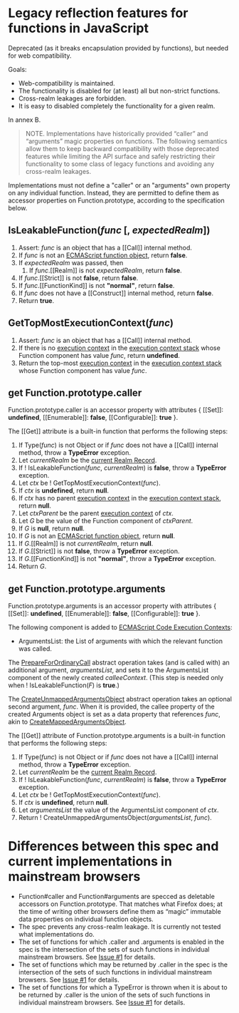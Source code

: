 # Legacy reflection features for functions in JavaScript

Deprecated (as it breaks encapsulation provided by functions), but needed for web compatibility.

Goals:

* Web-compatibility is maintained.
* The functionality is disabled for (at least) all but non-strict functions.    
* Cross-realm leakages are forbidden.
* It is easy to disabled completely the functionality for a given realm.


In annex B.

> NOTE. Implementations have historically provided “caller” and “arguments” magic properties on functions. The following semantics allow them to keep backward compatibility with those deprecated features while limiting the API surface and safely restricting their functionality to some class of legacy functions and avoiding any cross-realm leakages.

Implementations must not define a "caller" or an "arguments" own property on any individual function. Instead, they are permitted to define them as accessor properties on Function.prototype, according to the specification below.

## IsLeakableFunction(_func_ [, _expectedRealm_])

1. Assert: _func_ is an object that has a [[Call]] internal method.
1. If _func_ is not an [ECMAScript function object], return **false**.
1. If _expectedRealm_ was passed, then
    1. If _func_.[[Realm]] is not _expectedRealm_, return **false**.
1. If _func_.[[Strict]] is not **false**, return **false**.
1. If _func_.[[FunctionKind]] is not **"normal"**, return **false**.
1. If _func_ does not have a [[Construct]] internal method, return **false**.
1. Return **true**.


## GetTopMostExecutionContext(_func_) 

1. Assert: _func_ is an object that has a [[Call]] internal method.
1. If there is no [execution context] in the [execution context stack] whose Function component has value _func_, return **undefined**.
1. Return the top-most [execution context](https://tc39.github.io/ecma262/#sec-execution-contexts) in the [execution context stack](https://tc39.github.io/ecma262/#execution-context-stack) whose Function component has value  _func_.


## get Function.prototype.caller

Function.prototype.caller is an accessor property with attributes { [[Set]]: **undefined**, [[Enumerable]]: **false**, [[Configurable]]: **true** }.

The [[Get]] attribute is a built-in function that performs the following steps:

1. If Type(_func_) is not Object or if _func_ does not have a [[Call]] internal method, throw a **TypeError** exception.
1. Let _currentRealm_ be the [current Realm Record].
1. If ! IsLeakableFunction(_func_, _currentRealm_) is **false**, throw a **TypeError** exception.
1. Let _ctx_ be ! GetTopMostExecutionContext(_func_).
1. If _ctx_ is **undefined**, return **null**.
1. If _ctx_ has no parent [execution context] in the [execution context stack], return **null**.
1. Let _ctxParent_ be the parent [execution context] of _ctx_.
1. Let _G_ be the value of the Function component of _ctxParent_.
1. If _G_ is **null**, return **null**.
1. If _G_ is not an [ECMAScript function object], return **null**.
1. If _G_.[[Realm]] is not _currentRealm_, return **null**.
1. If _G_.[[Strict]] is not **false**, throw a **TypeError** exception.
1. If _G_.[[FunctionKind]] is not **"normal"**, throw a **TypeError** exception.
1. Return _G_.


## get Function.prototype.arguments

Function.prototype.arguments is an accessor property with attributes { [[Set]]: **undefined**, [[Enumerable]]: **false**, [[Configurable]]: **true** }.

The following component is added to [ECMAScript Code Execution Contexts](https://tc39.github.io/ecma262/#table-23):

* ArgumentsList: the List of arguments with which the relevant function was called.

The [PrepareForOrdinaryCall](https://tc39.github.io/ecma262/#sec-prepareforordinarycall) abstract operation takes (and is called with) an additional argument, _argumentsList_, and sets it to the ArgumentsList component of the newly created _calleeContext_. (This step is needed only when ! IsLeakableFunction(_F_) is **true**.)

The [CreateUnmappedArgumentsObject] abstract operation takes an optional second argument, _func_. When it is provided, the callee property of the created Arguments object is set as a data property that references _func_, akin to [CreateMappedArgumentsObject].

The [[Get]] attribute of Function.prototype.arguments is a built-in function that performs the following steps:

1. If Type(_func_) is not Object or if _func_ does not have a [[Call]] internal method, throw a **TypeError** exception.
1. Let _currentRealm_ be the [current Realm Record].
1. If ! IsLeakableFunction(_func_, _currentRealm_) is **false**, throw a **TypeError** exception.
1. Let _ctx_ be ! GetTopMostExecutionContext(_func_).
1. If _ctx_ is **undefined**, return **null**.
1. Let _argumentsList_ the value of the ArgumentsList component of _ctx_.
1. Return ! CreateUnmappedArgumentsObject(_argumentsList_, _func_).



# Differences between this spec and current implementations in mainstream browsers

* Function#caller and Function#arguments are specced as deletable accessors on Function.prototype. That matches what Firefox does; at the time of writing other browsers define them as “magic” immutable data properties on individual function objects.
* The spec prevents any cross-realm leakage. It is currently not tested what implementations do.
* The set of functions for which .caller and .arguments is enabled in the spec is the intersection of the sets of such functions in individual mainstream browsers. See [Issue #1] for details.
* The set of functions which may be returned by .caller in the spec is the intersection of the sets of such functions in individual mainstream browsers. See [Issue #1] for details.
* The set of functions for which a TypeError is thrown when it is about to be returned by .caller is the union of the sets of such functions in individual mainstream browsers. See [Issue #1] for details.




[ECMAScript function object]: https://tc39.github.io/ecma262/#sec-ecmascript-function-objects
[current Realm Record]: https://tc39.github.io/ecma262/#current-realm
[execution context]: https://tc39.github.io/ecma262/#sec-execution-contexts
[execution context stack]: https://tc39.github.io/ecma262/#execution-context-stack
[CreateUnmappedArgumentsObject]: https://tc39.github.io/ecma262/#sec-createunmappedargumentsobject
[CreateMappedArgumentsObject]: https://tc39.github.io/ecma262/#sec-createmappedargumentsobject
[Issue #1]: https://github.com/claudepache/es-legacy-function-reflection/issues/1
